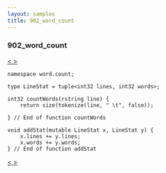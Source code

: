 ```yaml
---
layout: samples
title: 902_word_count
---
```


### 902_word_count

<div class="sampleNav"><a class="button" href="/streamsx.documentation/samples/spl-for-beginner/901_cat_example_NumberedCat_spl/"> < </a><a class="button" href="/streamsx.documentation/samples/spl-for-beginner/902_word_count_word_count_WordCount_spl/"> > </a>
</div>

~~~~~~
namespace word.count;

type LineStat = tuple<int32 lines, int32 words>;

int32 countWords(rstring line) {
	return size(tokenize(line, " \t", false));
	
} // End of function countWords

void addStat(mutable LineStat x, LineStat y) {
	x.lines += y.lines;
	x.words += y.words;
} // End of function addStat

~~~~~~

<div class="sampleNav"><a class="button" href="/streamsx.documentation/samples/spl-for-beginner/901_cat_example_NumberedCat_spl/"> < </a><a class="button" href="/streamsx.documentation/samples/spl-for-beginner/902_word_count_word_count_WordCount_spl/"> > </a>
</div>

